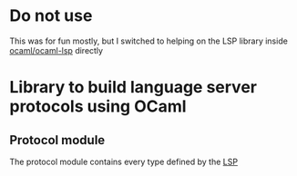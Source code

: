 # Do not use

This was for fun mostly, but I switched to helping on the LSP library inside [ocaml/ocaml-lsp](https://github.com/ocaml/ocaml-lsp) directly

# Library to build language server protocols using OCaml

## Protocol module

The protocol module contains every type defined by the [LSP](https://microsoft.github.io/language-server-protocol/specification)
